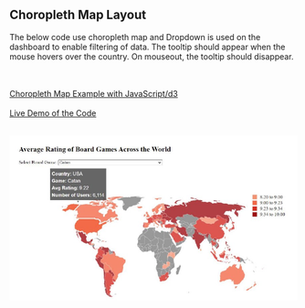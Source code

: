 <h2>Choropleth Map Layout</h2>
<p> The below code use choropleth map and Dropdown is used on the dashboard to enable filtering of data. The tooltip should appear when the mouse hovers over the country. On mouseout, the tooltip should
disappear. </p>
<br><br>
<a href="choropleth.html">Choropleth Map Example with JavaScript/d3 </a> 
 <br><br>
<a href="https://alpharank.com/spac_001/hg/choropleth.html">Live Demo of the Code </a> 
<br><br>

  <div  align="center">
  
 <kbd><img align="center" src="choropleth.jpg" /></kbd>

</div>
